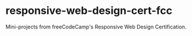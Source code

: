 # responsive-web-design-cert-fcc
Mini-projects from freeCodeCamp's Responsive Web Design Certification.
